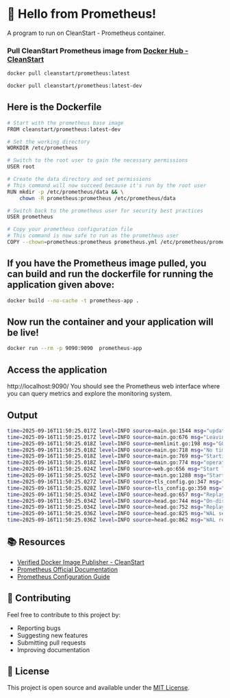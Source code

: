 # 🚀 Hello from Prometheus!

A program to run on CleanStart - Prometheus container. 

### Pull CleanStart Prometheus image from [Docker Hub - CleanStart](https://hub.docker.com/u/cleanstart) 
```bash
docker pull cleanstart/prometheus:latest
```
```bash
docker pull cleanstart/prometheus:latest-dev
```

## Here is the Dockerfile
```bash
# Start with the prometheus base image
FROM cleanstart/prometheus:latest-dev

# Set the working directory
WORKDIR /etc/prometheus

# Switch to the root user to gain the necessary permissions
USER root

# Create the data directory and set permissions
# This command will now succeed because it's run by the root user
RUN mkdir -p /etc/prometheus/data && \
    chown -R prometheus:prometheus /etc/prometheus/data

# Switch back to the prometheus user for security best practices
USER prometheus

# Copy your prometheus configuration file
# This command is now safe to run as the prometheus user
COPY --chown=prometheus:prometheus prometheus.yml /etc/prometheus/prometheus.yml
```


## If you have the Prometheus image pulled, you can build and run the dockerfile for running the application given above:
```bash
docker build --no-cache -t prometheus-app .
```

## Now run the container and your application will be live!
```bash
docker run --rm -p 9090:9090  prometheus-app
```
## Access the application
http://localhost:9090/
You should see the Prometheus web interface where you can query metrics and explore the monitoring system.

## Output 
```bash
time=2025-09-16T11:50:25.017Z level=INFO source=main.go:1544 msg="updated GOGC" old=100 new=75
time=2025-09-16T11:50:25.017Z level=INFO source=main.go:676 msg="Leaving GOMAXPROCS=16: CPU quota undefined" component=automaxprocs
time=2025-09-16T11:50:25.018Z level=INFO source=memlimit.go:198 msg="GOMEMLIMIT is updated" component=automemlimit package=github.com/KimMachineGun/automemlimit/memlimit GOMEMLIMIT=7164883353 previous=9223372036854775807
time=2025-09-16T11:50:25.018Z level=INFO source=main.go:718 msg="No time or size retention was set so using the default time retention" duration=15d
time=2025-09-16T11:50:25.018Z level=INFO source=main.go:769 msg="Starting Prometheus Server" mode=server version="(version=3.5.0, branch=master, revision=AlpineLinux)"
time=2025-09-16T11:50:25.018Z level=INFO source=main.go:774 msg="operational information" build_context="(go=go1.24.5, platform=linux/amd64, user=bhavik@build-amd64-aa, date=20250729-11:13:53, tags=netgo,builtinassets)" host_details="(Linux 6.6.87.2-microsoft-standard-WSL2 #1 SMP PREEMPT_DYNAMIC Thu Jun  5 18:30:46 UTC 2025 x86_64 3f7a513eff03 localdomain)" fd_limits="(soft=1048576, hard=1048576)" vm_limits="(soft=unlimited, hard=unlimited)"
time=2025-09-16T11:50:25.024Z level=INFO source=web.go:656 msg="Start listening for connections" component=web address=0.0.0.0:9090
time=2025-09-16T11:50:25.025Z level=INFO source=main.go:1288 msg="Starting TSDB ..."
time=2025-09-16T11:50:25.027Z level=INFO source=tls_config.go:347 msg="Listening on" component=web address=[::]:9090
time=2025-09-16T11:50:25.028Z level=INFO source=tls_config.go:350 msg="TLS is disabled." component=web http2=false address=[::]:9090
time=2025-09-16T11:50:25.034Z level=INFO source=head.go:657 msg="Replaying on-disk memory mappable chunks if any" component=tsdb
time=2025-09-16T11:50:25.034Z level=INFO source=head.go:744 msg="On-disk memory mappable chunks replay completed" component=tsdb duration=1.48µs
time=2025-09-16T11:50:25.034Z level=INFO source=head.go:752 msg="Replaying WAL, this may take a while" component=tsdb
time=2025-09-16T11:50:25.036Z level=INFO source=head.go:825 msg="WAL segment loaded" component=tsdb segment=0 maxSegment=0 duration=1.655201ms
time=2025-09-16T11:50:25.036Z level=INFO source=head.go:862 msg="WAL replay completed" component=tsdb checkpoint_replay_duration=61.591µs wal_replay_duration=1.721596ms 
```



## 📚 Resources

- [Verified Docker Image Publisher - CleanStart](https://cleanstart.com/)
- [Prometheus Official Documentation](https://prometheus.io/docs/)
- [Prometheus Configuration Guide](https://prometheus.io/docs/prometheus/latest/configuration/configuration/)

## 🤝 Contributing

Feel free to contribute to this project by:
- Reporting bugs
- Suggesting new features
- Submitting pull requests
- Improving documentation

## 📄 License
This project is open source and available under the [MIT License](LICENSE).


